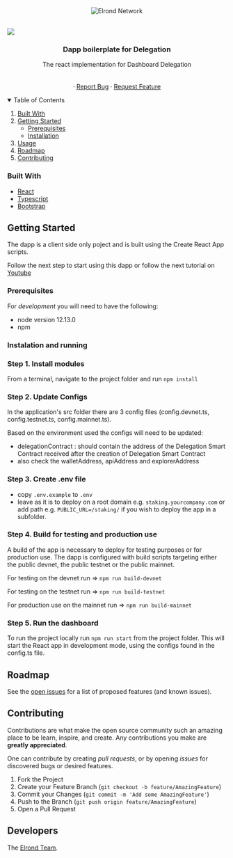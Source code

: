 <div style="text-align:center">
  <img
  src="https://raw.githubusercontent.com/ElrondNetwork/starter-dapp/master/react-delegationdashboard/preview.png"
  alt="Elrond Network">
</div>
<br>

[![](https://img.shields.io/badge/made%20by-Elrond%20Network-blue.svg)](http://elrond.com/)
<br />
<p align="center">

 <h3 align="center">Dapp boilerplate for Delegation </h3>

  <p align="center">
The react implementation for Dashboard Delegation
    <br />
    <br />
    <br />
    ·
    <a href="https://github.com/ElrondNetwork/starter-dapp/issues">Report Bug</a>
    ·
    <a href="https://github.com/ElrondNetwork/starter-dapp/issues">Request Feature</a>
  </p>
</p>

<!-- TABLE OF CONTENTS -->
<details open="open">
  <summary>Table of Contents</summary>
  <ol>
    <li><a href="#built-with">Built With</a>    </li>
    <li>
      <a href="#getting-started">Getting Started</a>
      <ul>
        <li><a href="#prerequisites">Prerequisites</a></li>
        <li><a href="#installation">Installation</a></li>
      </ul>
    </li>
    <li><a href="#usage">Usage</a></li>
    <li><a href="#roadmap">Roadmap</a></li>
    <li><a href="#contributing">Contributing</a></li>
  </ol>
</details>

### Built With

* [React](https://reactjs.org/)
* [Typescript](https://www.typescriptlang.org/)
* [Bootstrap](https://getbootstrap.com)

<!-- GETTING STARTED -->
## Getting Started

The dapp is a client side only poject and is built using the Create React App scripts.

Follow the next step to start using this dapp or follow the next tutorial on [Youtube](https://www.youtube.com/watch?v=BkjUmBsmQYM&feature=youtu.be&ab_channel=ElrondNetwork)

### Prerequisites

For *development* you will need to have the following:

* node version 12.13.0
* npm

### Instalation and running

### Step 1. Install modules

From a terminal, navigate to the project folder and run ```npm install```

### Step 2. Update Configs

In the application's src folder there are 3 config files (config.devnet.ts, config.testnet.ts, config.mainnet.ts).

Based on the environment used the configs will need to be updated:

* delegationContract : should contain the address of the Delegation Smart Contract received after the creation of Delegation Smart Contract
* also check the walletAddress, apiAddress and explorerAddress

### Step 3. Create .env file

* copy `.env.example` to `.env`
* leave as it is to deploy on a root domain e.g. `staking.yourcompany.com` or add path e.g. `PUBLIC_URL=/staking/` if you wish to deploy the app in a subfolder.

### Step 4. Build for testing and production use

A build of the app is necessary to deploy for testing purposes or for production use.
The dapp is configured with build scripts targeting either the public devnet, the public testnet or the public mainnet.

For testing on the devnet run => ```npm run build-devnet```

For testing on the testnet run => ```npm run build-testnet```

For production use on the mainnet run => ```npm run build-mainnet```

### Step 5. Run the dashboard

To run the project locally run ```npm run start``` from the project folder. This will start the React app in development mode, using the configs found in the config.ts file.

<!-- ROADMAP -->
## Roadmap

See the [open issues](https://github.com/ElrondNetwork/starter-dapp/issues) for a list of proposed features (and known issues).

<!-- CONTRIBUTING -->
## Contributing

Contributions are what make the open source community such an amazing place to be learn, inspire, and create. Any contributions you make are **greatly appreciated**.

One can contribute by creating *pull requests*, or by opening *issues* for discovered bugs or desired features.

1. Fork the Project
2. Create your Feature Branch (`git checkout -b feature/AmazingFeature`)
3. Commit your Changes (`git commit -m 'Add some AmazingFeature'`)
4. Push to the Branch (`git push origin feature/AmazingFeature`)
5. Open a Pull Request

## Developers

The [Elrond Team](https://elrond.com/team/).
